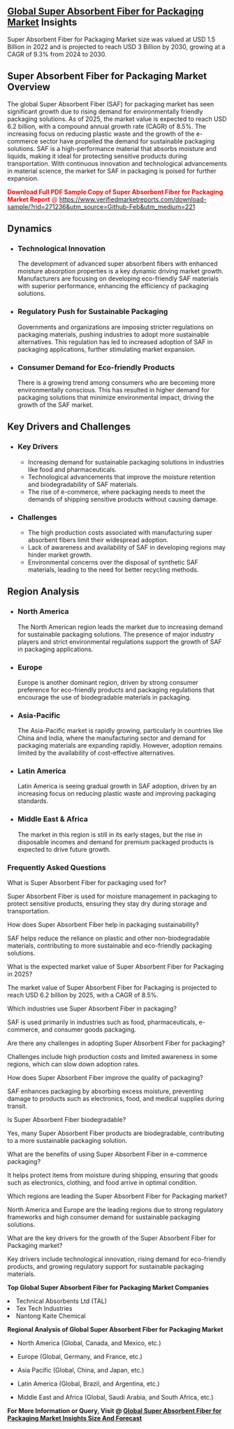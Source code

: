 <h2><a href="https://www.verifiedmarketreports.com/download-sample/?rid=271236&amp;utm_source=Github&amp;utm_medium=221" target="_blank">Global Super Absorbent Fiber for Packaging Market</a> Insights</h2><p>Super Absorbent Fiber for Packaging Market size was valued at USD 1.5 Billion in 2022 and is projected to reach USD 3 Billion by 2030, growing at a CAGR of 9.3% from 2024 to 2030.</p><p><h2>Super Absorbent Fiber for Packaging Market Overview</h2> <p>The global Super Absorbent Fiber (SAF) for packaging market has seen significant growth due to rising demand for environmentally friendly packaging solutions. As of 2025, the market value is expected to reach USD 6.2 billion, with a compound annual growth rate (CAGR) of 8.5%. The increasing focus on reducing plastic waste and the growth of the e-commerce sector have propelled the demand for sustainable packaging solutions. SAF is a high-performance material that absorbs moisture and liquids, making it ideal for protecting sensitive products during transportation. With continuous innovation and technological advancements in material science, the market for SAF in packaging is poised for further expansion. <p><p><span class=""><span style="color: #ff0000;"><strong>Download Full PDF Sample Copy of Super Absorbent Fiber for Packaging Market Report</strong> @ </span><a href="https://www.verifiedmarketreports.com/download-sample/?rid=271236&amp;utm_source=Github-Feb&amp;utm_medium=221" target="_blank">https://www.verifiedmarketreports.com/download-sample/?rid=271236&amp;utm_source=Github-Feb&amp;utm_medium=221</a></span></p></p> <h2>Dynamics</h2> <ul> <li><h3>Technological Innovation</h3> The development of advanced super absorbent fibers with enhanced moisture absorption properties is a key dynamic driving market growth. Manufacturers are focusing on developing eco-friendly SAF materials with superior performance, enhancing the efficiency of packaging solutions.</li> <li><h3>Regulatory Push for Sustainable Packaging</h3> Governments and organizations are imposing stricter regulations on packaging materials, pushing industries to adopt more sustainable alternatives. This regulation has led to increased adoption of SAF in packaging applications, further stimulating market expansion.</li> <li><h3>Consumer Demand for Eco-friendly Products</h3> There is a growing trend among consumers who are becoming more environmentally conscious. This has resulted in higher demand for packaging solutions that minimize environmental impact, driving the growth of the SAF market.</li> </ul> <h2>Key Drivers and Challenges</h2> <ul> <li><h3>Key Drivers</h3> <ul> <li>Increasing demand for sustainable packaging solutions in industries like food and pharmaceuticals.</li> <li>Technological advancements that improve the moisture retention and biodegradability of SAF materials.</li> <li>The rise of e-commerce, where packaging needs to meet the demands of shipping sensitive products without causing damage.</li> </ul> </li> <li><h3>Challenges</h3> <ul> <li>The high production costs associated with manufacturing super absorbent fibers limit their widespread adoption.</li> <li>Lack of awareness and availability of SAF in developing regions may hinder market growth.</li> <li>Environmental concerns over the disposal of synthetic SAF materials, leading to the need for better recycling methods.</li> </ul> </li> </ul> <h2>Region Analysis</h2> <ul> <li><h3>North America</h3> The North American region leads the market due to increasing demand for sustainable packaging solutions. The presence of major industry players and strict environmental regulations support the growth of SAF in packaging applications.</li> <li><h3>Europe</h3> Europe is another dominant region, driven by strong consumer preference for eco-friendly products and packaging regulations that encourage the use of biodegradable materials in packaging.</li> <li><h3>Asia-Pacific</h3> The Asia-Pacific market is rapidly growing, particularly in countries like China and India, where the manufacturing sector and demand for packaging materials are expanding rapidly. However, adoption remains limited by the availability of cost-effective alternatives.</li> <li><h3>Latin America</h3> Latin America is seeing gradual growth in SAF adoption, driven by an increasing focus on reducing plastic waste and improving packaging standards.</li> <li><h3>Middle East & Africa</h3> The market in this region is still in its early stages, but the rise in disposable incomes and demand for premium packaged products is expected to drive future growth.</li> </ul> <h3>Frequently Asked Questions</h3> <p>What is Super Absorbent Fiber for packaging used for?</p> <p>Super Absorbent Fiber is used for moisture management in packaging to protect sensitive products, ensuring they stay dry during storage and transportation.</p> <p>How does Super Absorbent Fiber help in packaging sustainability?</p> <p>SAF helps reduce the reliance on plastic and other non-biodegradable materials, contributing to more sustainable and eco-friendly packaging solutions.</p> <p>What is the expected market value of Super Absorbent Fiber for Packaging in 2025?</p> <p>The market value of Super Absorbent Fiber for Packaging is projected to reach USD 6.2 billion by 2025, with a CAGR of 8.5%.</p> <p>Which industries use Super Absorbent Fiber in packaging?</p> <p>SAF is used primarily in industries such as food, pharmaceuticals, e-commerce, and consumer goods packaging.</p> <p>Are there any challenges in adopting Super Absorbent Fiber for packaging?</p> <p>Challenges include high production costs and limited awareness in some regions, which can slow down adoption rates.</p> <p>How does Super Absorbent Fiber improve the quality of packaging?</p> <p>SAF enhances packaging by absorbing excess moisture, preventing damage to products such as electronics, food, and medical supplies during transit.</p> <p>Is Super Absorbent Fiber biodegradable?</p> <p>Yes, many Super Absorbent Fiber products are biodegradable, contributing to a more sustainable packaging solution.</p> <p>What are the benefits of using Super Absorbent Fiber in e-commerce packaging?</p> <p>It helps protect items from moisture during shipping, ensuring that goods such as electronics, clothing, and food arrive in optimal condition.</p> <p>Which regions are leading the Super Absorbent Fiber for Packaging market?</p> <p>North America and Europe are the leading regions due to strong regulatory frameworks and high consumer demand for sustainable packaging solutions.</p> <p>What are the key drivers for the growth of the Super Absorbent Fiber for Packaging market?</p> <p>Key drivers include technological innovation, rising demand for eco-friendly products, and growing regulatory support for sustainable packaging materials.</p> </p><p><strong>Top Global Super Absorbent Fiber for Packaging Market Companies</strong></p><div data-test-id=""><p><li>Technical Absorbents Ltd (TAL)</li><li> Tex Tech Industries</li><li> Nantong Kaite Chemical</li></p><div><strong>Regional Analysis of&nbsp;Global Super Absorbent Fiber for Packaging Market</strong></div><ul><li dir="ltr"><p dir="ltr">North America&nbsp;(Global, Canada, and Mexico, etc.)</p></li><li dir="ltr"><p dir="ltr">Europe (Global, Germany, and France, etc.)</p></li><li dir="ltr"><p dir="ltr">Asia Pacific&nbsp;(Global, China, and Japan, etc.)</p></li><li dir="ltr"><p dir="ltr">Latin America&nbsp;(Global, Brazil, and Argentina, etc.)</p></li><li dir="ltr">Middle East and Africa&nbsp;(Global, Saudi Arabia, and South Africa, etc.)</li></ul><p><strong>For More Information or Query, Visit @&nbsp;</strong><strong><a href="https://www.verifiedmarketreports.com/product/super-absorbent-fiber-for-packaging-market/?utm_source=Github&amp;utm_medium=221" target="_blank">Global Super Absorbent Fiber for Packaging Market Insights Size And Forecast</a></strong></p></div>
